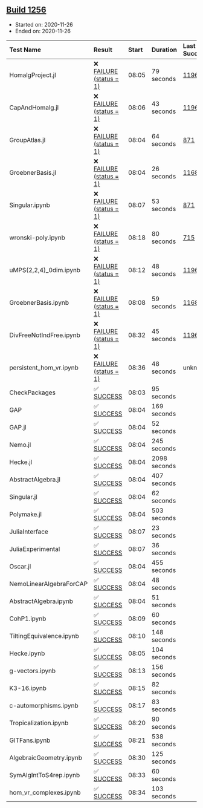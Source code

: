 ## [Build 1256](https://oscarci.mathematik.uni-kl.de/job/oscar-stable/1256/)

* Started on: 2020-11-26
* Ended on: 2020-11-26

| Test Name    | Result | Start | Duration | Last Success | First Failure |
|:-------------|:-------|:------|:---------|:-------------|:--------------|
| HomalgProject.jl | ❌ [FAILURE (status = 1)](https://oscarci.mathematik.uni-kl.de/job/oscar-stable/1256/artifact/logs/build-1256/HomalgProject.jl.log) | 08:05 | 79 seconds | [1196](https://oscarci.mathematik.uni-kl.de/job/oscar-stable/1196/) | [1197](https://oscarci.mathematik.uni-kl.de/job/oscar-stable/1197/) |
| CapAndHomalg.jl | ❌ [FAILURE (status = 1)](https://oscarci.mathematik.uni-kl.de/job/oscar-stable/1256/artifact/logs/build-1256/CapAndHomalg.jl.log) | 08:06 | 43 seconds | [1196](https://oscarci.mathematik.uni-kl.de/job/oscar-stable/1196/) | [1197](https://oscarci.mathematik.uni-kl.de/job/oscar-stable/1197/) |
| GroupAtlas.jl | ❌ [FAILURE (status = 1)](https://oscarci.mathematik.uni-kl.de/job/oscar-stable/1256/artifact/logs/build-1256/GroupAtlas.jl.log) | 08:04 | 64 seconds | [871](https://oscarci.mathematik.uni-kl.de/job/oscar-stable/871/) | [872](https://oscarci.mathematik.uni-kl.de/job/oscar-stable/872/) |
| GroebnerBasis.jl | ❌ [FAILURE (status = 1)](https://oscarci.mathematik.uni-kl.de/job/oscar-stable/1256/artifact/logs/build-1256/GroebnerBasis.jl.log) | 08:04 | 26 seconds | [1168](https://oscarci.mathematik.uni-kl.de/job/oscar-stable/1168/) | [1169](https://oscarci.mathematik.uni-kl.de/job/oscar-stable/1169/) |
| Singular.ipynb | ❌ [FAILURE (status = 1)](https://oscarci.mathematik.uni-kl.de/job/oscar-stable/1256/artifact/logs/build-1256/Singular.ipynb.log) | 08:07 | 53 seconds | [871](https://oscarci.mathematik.uni-kl.de/job/oscar-stable/871/) | [872](https://oscarci.mathematik.uni-kl.de/job/oscar-stable/872/) |
| wronski-poly.ipynb | ❌ [FAILURE (status = 1)](https://oscarci.mathematik.uni-kl.de/job/oscar-stable/1256/artifact/logs/build-1256/wronski-poly.ipynb.log) | 08:18 | 80 seconds | [715](https://oscarci.mathematik.uni-kl.de/job/oscar-stable/715/) | [716](https://oscarci.mathematik.uni-kl.de/job/oscar-stable/716/) |
| uMPS(2,2,4)_0dim.ipynb | ❌ [FAILURE (status = 1)](https://oscarci.mathematik.uni-kl.de/job/oscar-stable/1256/artifact/logs/build-1256/uMPS-2-2-4-_0dim.ipynb.log) | 08:12 | 48 seconds | [1196](https://oscarci.mathematik.uni-kl.de/job/oscar-stable/1196/) | [1197](https://oscarci.mathematik.uni-kl.de/job/oscar-stable/1197/) |
| GroebnerBasis.ipynb | ❌ [FAILURE (status = 1)](https://oscarci.mathematik.uni-kl.de/job/oscar-stable/1256/artifact/logs/build-1256/GroebnerBasis.ipynb.log) | 08:08 | 59 seconds | [1168](https://oscarci.mathematik.uni-kl.de/job/oscar-stable/1168/) | [1169](https://oscarci.mathematik.uni-kl.de/job/oscar-stable/1169/) |
| DivFreeNotIndFree.ipynb | ❌ [FAILURE (status = 1)](https://oscarci.mathematik.uni-kl.de/job/oscar-stable/1256/artifact/logs/build-1256/DivFreeNotIndFree.ipynb.log) | 08:32 | 45 seconds | [1196](https://oscarci.mathematik.uni-kl.de/job/oscar-stable/1196/) | [1197](https://oscarci.mathematik.uni-kl.de/job/oscar-stable/1197/) |
| persistent_hom_vr.ipynb | ❌ [FAILURE (status = 1)](https://oscarci.mathematik.uni-kl.de/job/oscar-stable/1256/artifact/logs/build-1256/persistent_hom_vr.ipynb.log) | 08:36 | 48 seconds | unknown | unknown |
| CheckPackages | ✅ [SUCCESS](https://oscarci.mathematik.uni-kl.de/job/oscar-stable/1256/artifact/logs/build-1256/CheckPackages.log) | 08:03 | 95 seconds |  |  |
| GAP | ✅ [SUCCESS](https://oscarci.mathematik.uni-kl.de/job/oscar-stable/1256/artifact/logs/build-1256/GAP.log) | 08:04 | 169 seconds |  |  |
| GAP.jl | ✅ [SUCCESS](https://oscarci.mathematik.uni-kl.de/job/oscar-stable/1256/artifact/logs/build-1256/GAP.jl.log) | 08:04 | 52 seconds |  |  |
| Nemo.jl | ✅ [SUCCESS](https://oscarci.mathematik.uni-kl.de/job/oscar-stable/1256/artifact/logs/build-1256/Nemo.jl.log) | 08:04 | 245 seconds |  |  |
| Hecke.jl | ✅ [SUCCESS](https://oscarci.mathematik.uni-kl.de/job/oscar-stable/1256/artifact/logs/build-1256/Hecke.jl.log) | 08:04 | 2098 seconds |  |  |
| AbstractAlgebra.jl | ✅ [SUCCESS](https://oscarci.mathematik.uni-kl.de/job/oscar-stable/1256/artifact/logs/build-1256/AbstractAlgebra.jl.log) | 08:04 | 407 seconds |  |  |
| Singular.jl | ✅ [SUCCESS](https://oscarci.mathematik.uni-kl.de/job/oscar-stable/1256/artifact/logs/build-1256/Singular.jl.log) | 08:04 | 62 seconds |  |  |
| Polymake.jl | ✅ [SUCCESS](https://oscarci.mathematik.uni-kl.de/job/oscar-stable/1256/artifact/logs/build-1256/Polymake.jl.log) | 08:04 | 503 seconds |  |  |
| JuliaInterface | ✅ [SUCCESS](https://oscarci.mathematik.uni-kl.de/job/oscar-stable/1256/artifact/logs/build-1256/JuliaInterface.log) | 08:07 | 23 seconds |  |  |
| JuliaExperimental | ✅ [SUCCESS](https://oscarci.mathematik.uni-kl.de/job/oscar-stable/1256/artifact/logs/build-1256/JuliaExperimental.log) | 08:07 | 36 seconds |  |  |
| Oscar.jl | ✅ [SUCCESS](https://oscarci.mathematik.uni-kl.de/job/oscar-stable/1256/artifact/logs/build-1256/Oscar.jl.log) | 08:04 | 455 seconds |  |  |
| NemoLinearAlgebraForCAP | ✅ [SUCCESS](https://oscarci.mathematik.uni-kl.de/job/oscar-stable/1256/artifact/logs/build-1256/NemoLinearAlgebraForCAP.log) | 08:04 | 48 seconds |  |  |
| AbstractAlgebra.ipynb | ✅ [SUCCESS](https://oscarci.mathematik.uni-kl.de/job/oscar-stable/1256/artifact/logs/build-1256/AbstractAlgebra.ipynb.log) | 08:04 | 51 seconds |  |  |
| CohP1.ipynb | ✅ [SUCCESS](https://oscarci.mathematik.uni-kl.de/job/oscar-stable/1256/artifact/logs/build-1256/CohP1.ipynb.log) | 08:09 | 60 seconds |  |  |
| TiltingEquivalence.ipynb | ✅ [SUCCESS](https://oscarci.mathematik.uni-kl.de/job/oscar-stable/1256/artifact/logs/build-1256/TiltingEquivalence.ipynb.log) | 08:10 | 148 seconds |  |  |
| Hecke.ipynb | ✅ [SUCCESS](https://oscarci.mathematik.uni-kl.de/job/oscar-stable/1256/artifact/logs/build-1256/Hecke.ipynb.log) | 08:05 | 104 seconds |  |  |
| g-vectors.ipynb | ✅ [SUCCESS](https://oscarci.mathematik.uni-kl.de/job/oscar-stable/1256/artifact/logs/build-1256/g-vectors.ipynb.log) | 08:13 | 156 seconds |  |  |
| K3-16.ipynb | ✅ [SUCCESS](https://oscarci.mathematik.uni-kl.de/job/oscar-stable/1256/artifact/logs/build-1256/K3-16.ipynb.log) | 08:15 | 82 seconds |  |  |
| c-automorphisms.ipynb | ✅ [SUCCESS](https://oscarci.mathematik.uni-kl.de/job/oscar-stable/1256/artifact/logs/build-1256/c-automorphisms.ipynb.log) | 08:17 | 83 seconds |  |  |
| Tropicalization.ipynb | ✅ [SUCCESS](https://oscarci.mathematik.uni-kl.de/job/oscar-stable/1256/artifact/logs/build-1256/Tropicalization.ipynb.log) | 08:20 | 90 seconds |  |  |
| GITFans.ipynb | ✅ [SUCCESS](https://oscarci.mathematik.uni-kl.de/job/oscar-stable/1256/artifact/logs/build-1256/GITFans.ipynb.log) | 08:21 | 538 seconds |  |  |
| AlgebraicGeometry.ipynb | ✅ [SUCCESS](https://oscarci.mathematik.uni-kl.de/job/oscar-stable/1256/artifact/logs/build-1256/AlgebraicGeometry.ipynb.log) | 08:30 | 125 seconds |  |  |
| SymAlgIntToS4rep.ipynb | ✅ [SUCCESS](https://oscarci.mathematik.uni-kl.de/job/oscar-stable/1256/artifact/logs/build-1256/SymAlgIntToS4rep.ipynb.log) | 08:33 | 60 seconds |  |  |
| hom_vr_complexes.ipynb | ✅ [SUCCESS](https://oscarci.mathematik.uni-kl.de/job/oscar-stable/1256/artifact/logs/build-1256/hom_vr_complexes.ipynb.log) | 08:34 | 103 seconds |  |  |
